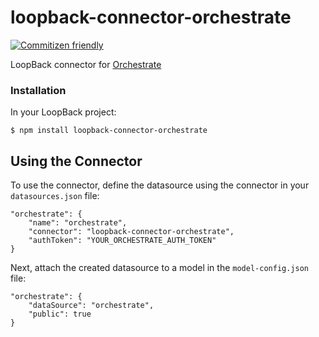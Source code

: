 # loopback-connector-orchestrate
[![Commitizen friendly](https://img.shields.io/badge/commitizen-friendly-brightgreen.svg)](http://commitizen.github.io/cz-cli/)

LoopBack connector for [Orchestrate](http://orchestrate.io)

### Installation

In your LoopBack project:
    
    $ npm install loopback-connector-orchestrate

## Using the Connector
To use the connector, define the datasource using the connector in your `datasources.json` file:
    
    "orchestrate": {
        "name": "orchestrate",
        "connector": "loopback-connector-orchestrate",
        "authToken": "YOUR_ORCHESTRATE_AUTH_TOKEN"
    }
  
Next, attach the created datasource to a model in the `model-config.json` file:

    "orchestrate": {
        "dataSource": "orchestrate",
        "public": true
    }
    
<!-- Now, using the created model, you can send an SMS or make a call using the `send` method of the model:
    
    orchestrate.send(options, callback);
    
**Note**: `options` is defined by the JSON objects in the next two sections:

### Sending a SMS
    {
        type: 'sms',
        to: 'YOUR_ORCHESTRATE_PHONE_NUMBER',
        from: 'TARGET_PHONE_NUMBER',
        body: 'TEXT_MESSAGE'
    }

### Making a Call
    {
        type: 'call',
        to: 'YOUR_ORCHESTRATE_PHONE_NUMBER',
        from: 'TARGET_PHONE_NUMBER',
        url: 'URL_TO_TwiMIL_FILE'
    }
    
## Running the Example
To run the example in the `/example/example.js` directory, you must set the following values in the file:

    var SID = 'YOUR_ORCHESTRATE_ACCOUNT_SID';
    var TOKEN = 'YOUR_ORCHESTRATE_ACCOUNT_TOKEN';
    var TO = 'YOUR_ORCHESTRATE_TELEPHONE_NUMBER';
    var FROM = 'TARGET_PHONE_NUMBER';

Next, from the from the `/loopback-connector-orchestrate/` directory, install the `loopback` module using the following command:
    
    $ npm install loopback
    
Finally, run the example app using the following command from the `/loopback-connector-orchestrate/` directory:

    $ node ./example/example.js
    
**NOTE**: The `url` property points to an XML file that specifies a [TwiMIL](http://www.orchestrate.com/docs/api/twiml) command.
 -->
